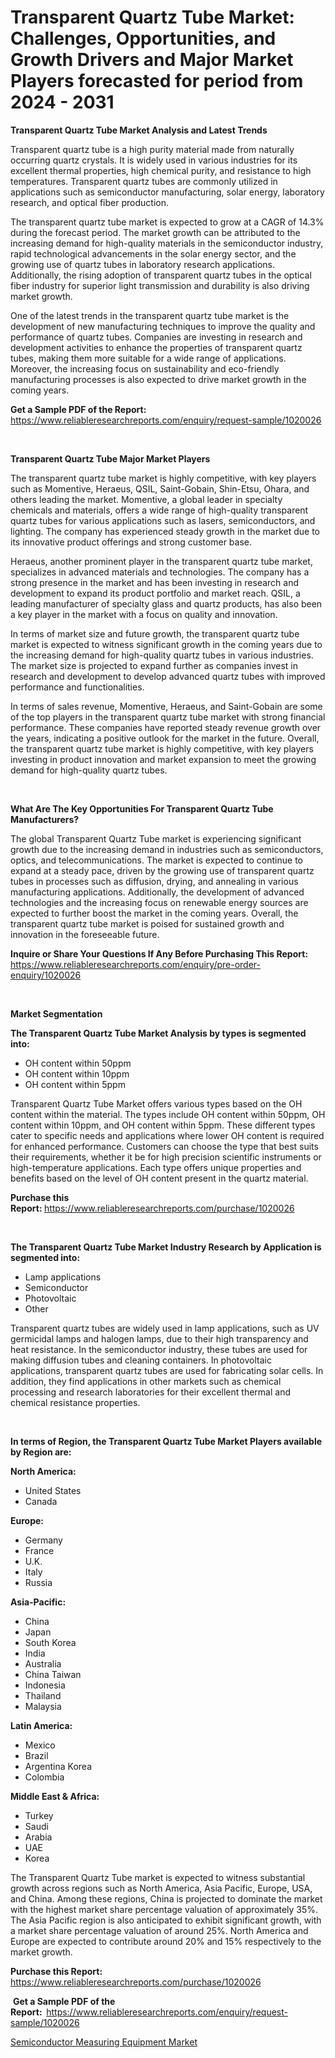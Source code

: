 <p><h1>Transparent Quartz Tube Market: Challenges, Opportunities, and Growth Drivers and Major Market Players forecasted for period from 2024 - 2031</h1></p><p><strong>Transparent Quartz Tube Market Analysis and Latest Trends</strong></p>
<p><p>Transparent quartz tube is a high purity material made from naturally occurring quartz crystals. It is widely used in various industries for its excellent thermal properties, high chemical purity, and resistance to high temperatures. Transparent quartz tubes are commonly utilized in applications such as semiconductor manufacturing, solar energy, laboratory research, and optical fiber production.</p><p>The transparent quartz tube market is expected to grow at a CAGR of 14.3% during the forecast period. The market growth can be attributed to the increasing demand for high-quality materials in the semiconductor industry, rapid technological advancements in the solar energy sector, and the growing use of quartz tubes in laboratory research applications. Additionally, the rising adoption of transparent quartz tubes in the optical fiber industry for superior light transmission and durability is also driving market growth.</p><p>One of the latest trends in the transparent quartz tube market is the development of new manufacturing techniques to improve the quality and performance of quartz tubes. Companies are investing in research and development activities to enhance the properties of transparent quartz tubes, making them more suitable for a wide range of applications. Moreover, the increasing focus on sustainability and eco-friendly manufacturing processes is also expected to drive market growth in the coming years.</p></p>
<p><strong>Get a Sample PDF of the Report:&nbsp;</strong> <a href="https://www.reliableresearchreports.com/enquiry/request-sample/1020026">https://www.reliableresearchreports.com/enquiry/request-sample/1020026</a></p>
<p>&nbsp;</p>
<p><strong>Transparent Quartz Tube Major Market Players</strong></p>
<p><p>The transparent quartz tube market is highly competitive, with key players such as Momentive, Heraeus, QSIL, Saint-Gobain, Shin-Etsu, Ohara, and others leading the market. Momentive, a global leader in specialty chemicals and materials, offers a wide range of high-quality transparent quartz tubes for various applications such as lasers, semiconductors, and lighting. The company has experienced steady growth in the market due to its innovative product offerings and strong customer base.</p><p>Heraeus, another prominent player in the transparent quartz tube market, specializes in advanced materials and technologies. The company has a strong presence in the market and has been investing in research and development to expand its product portfolio and market reach. QSIL, a leading manufacturer of specialty glass and quartz products, has also been a key player in the market with a focus on quality and innovation.</p><p>In terms of market size and future growth, the transparent quartz tube market is expected to witness significant growth in the coming years due to the increasing demand for high-quality quartz tubes in various industries. The market size is projected to expand further as companies invest in research and development to develop advanced quartz tubes with improved performance and functionalities.</p><p>In terms of sales revenue, Momentive, Heraeus, and Saint-Gobain are some of the top players in the transparent quartz tube market with strong financial performance. These companies have reported steady revenue growth over the years, indicating a positive outlook for the market in the future. Overall, the transparent quartz tube market is highly competitive, with key players investing in product innovation and market expansion to meet the growing demand for high-quality quartz tubes.</p></p>
<p>&nbsp;</p>
<p><strong>What Are The Key Opportunities For Transparent Quartz Tube Manufacturers?</strong></p>
<p><p>The global Transparent Quartz Tube market is experiencing significant growth due to the increasing demand in industries such as semiconductors, optics, and telecommunications. The market is expected to continue to expand at a steady pace, driven by the growing use of transparent quartz tubes in processes such as diffusion, drying, and annealing in various manufacturing applications. Additionally, the development of advanced technologies and the increasing focus on renewable energy sources are expected to further boost the market in the coming years. Overall, the transparent quartz tube market is poised for sustained growth and innovation in the foreseeable future.</p></p>
<p><strong>Inquire or Share Your Questions If Any Before Purchasing This Report:</strong> <a href="https://www.reliableresearchreports.com/enquiry/pre-order-enquiry/1020026">https://www.reliableresearchreports.com/enquiry/pre-order-enquiry/1020026</a></p>
<p>&nbsp;</p>
<p><strong>Market Segmentation</strong></p>
<p><strong>The Transparent Quartz Tube Market Analysis by types is segmented into:</strong></p>
<p><ul><li>OH content within 50ppm</li><li>OH content within 10ppm</li><li>OH content within 5ppm</li></ul></p>
<p><p>Transparent Quartz Tube Market offers various types based on the OH content within the material. The types include OH content within 50ppm, OH content within 10ppm, and OH content within 5ppm. These different types cater to specific needs and applications where lower OH content is required for enhanced performance. Customers can choose the type that best suits their requirements, whether it be for high precision scientific instruments or high-temperature applications. Each type offers unique properties and benefits based on the level of OH content present in the quartz material.</p></p>
<p><strong>Purchase this Report:&nbsp;</strong><a href="https://www.reliableresearchreports.com/purchase/1020026">https://www.reliableresearchreports.com/purchase/1020026</a></p>
<p>&nbsp;</p>
<p><strong>The Transparent Quartz Tube Market Industry Research by Application is segmented into:</strong></p>
<p><ul><li>Lamp applications</li><li>Semiconductor</li><li>Photovoltaic</li><li>Other</li></ul></p>
<p><p>Transparent quartz tubes are widely used in lamp applications, such as UV germicidal lamps and halogen lamps, due to their high transparency and heat resistance. In the semiconductor industry, these tubes are used for making diffusion tubes and cleaning containers. In photovoltaic applications, transparent quartz tubes are used for fabricating solar cells. In addition, they find applications in other markets such as chemical processing and research laboratories for their excellent thermal and chemical resistance properties.</p></p>
<p>&nbsp;</p>
<p><strong>In terms of Region, the Transparent Quartz Tube Market Players available by Region are:</strong></p>
<p>
    <p> <strong> North America: </strong>
        <ul>
            <li>United States</li>
            <li>Canada</li>
        </ul>
        </p> 
    <p> <strong> Europe: </strong>
        <ul>
            <li>Germany</li>
            <li>France</li>
            <li>U.K.</li>
            <li>Italy</li>
            <li>Russia</li>
        </ul>
        </p> 
    <p> <strong> Asia-Pacific: </strong>
        <ul>
            <li>China</li>
            <li>Japan</li>
            <li>South Korea</li>
            <li>India</li>
            <li>Australia</li>
            <li>China Taiwan</li>
            <li>Indonesia</li>
            <li>Thailand</li>
            <li>Malaysia</li>
        </ul>
        </p> 
    <p> <strong> Latin America: </strong>
        <ul>
            <li>Mexico</li>
            <li>Brazil</li>
            <li>Argentina Korea</li>
            <li>Colombia</li>
        </ul>
        </p> 
    <p> <strong> Middle East & Africa: </strong>
        <ul>
            <li>Turkey</li>
            <li>Saudi</li>
            <li>Arabia</li>
            <li>UAE</li>
            <li>Korea</li>
        </ul>
    </p>
    </p>
<p><p>The Transparent Quartz Tube market is expected to witness substantial growth across regions such as North America, Asia Pacific, Europe, USA, and China. Among these regions, China is projected to dominate the market with the highest market share percentage valuation of approximately 35%. The Asia Pacific region is also anticipated to exhibit significant growth, with a market share percentage valuation of around 25%. North America and Europe are expected to contribute around 20% and 15% respectively to the market growth.</p></p>
<p><strong>Purchase this Report: </strong><a href="https://www.reliableresearchreports.com/purchase/1020026">https://www.reliableresearchreports.com/purchase/1020026</a></p>
<p>&nbsp;<strong>Get a Sample PDF of the Report:&nbsp;&nbsp;</strong><a href="https://www.reliableresearchreports.com/enquiry/request-sample/1020026">https://www.reliableresearchreports.com/enquiry/request-sample/1020026</a></p>
<p><strong></strong></p>
<p><p><a href="https://gamy-alyssum-396.notion.site/Semiconductor-Measuring-Equipment-Market-Size-Market-Share-and-Global-Market-Analysis-Report-2024--b2310186ce524be1b1d890dbccab0cf1">Semiconductor Measuring Equipment Market</a></p></p>